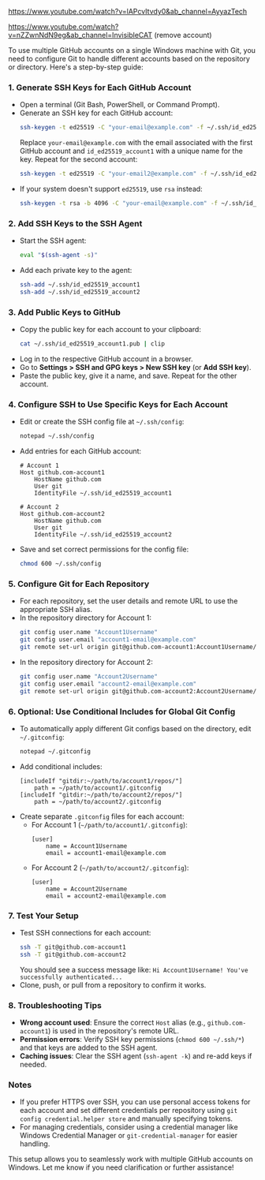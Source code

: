 https://www.youtube.com/watch?v=lAPcvItvdy0&ab_channel=AyyazTech

https://www.youtube.com/watch?v=nZZwnNdN9eg&ab_channel=InvisibleCAT (remove account)

To use multiple GitHub accounts on a single Windows machine with Git, you need to configure Git to handle different accounts based on the repository or directory. Here's a step-by-step guide:

### 1. **Generate SSH Keys for Each GitHub Account**
   - Open a terminal (Git Bash, PowerShell, or Command Prompt).
   - Generate an SSH key for each GitHub account:
     ```bash
     ssh-keygen -t ed25519 -C "your-email@example.com" -f ~/.ssh/id_ed25519_account1
     ```
     Replace `your-email@example.com` with the email associated with the first GitHub account and `id_ed25519_account1` with a unique name for the key. Repeat for the second account:
     ```bash
     ssh-keygen -t ed25519 -C "your-email2@example.com" -f ~/.ssh/id_ed25519_account2
     ```
   - If your system doesn't support `ed25519`, use `rsa` instead:
     ```bash
     ssh-keygen -t rsa -b 4096 -C "your-email@example.com" -f ~/.ssh/id_rsa_account1
     ```

### 2. **Add SSH Keys to the SSH Agent**
   - Start the SSH agent:
     ```bash
     eval "$(ssh-agent -s)"
     ```
   - Add each private key to the agent:
     ```bash
     ssh-add ~/.ssh/id_ed25519_account1
     ssh-add ~/.ssh/id_ed25519_account2
     ```

### 3. **Add Public Keys to GitHub**
   - Copy the public key for each account to your clipboard:
     ```bash
     cat ~/.ssh/id_ed25519_account1.pub | clip
     ```
   - Log in to the respective GitHub account in a browser.
   - Go to **Settings > SSH and GPG keys > New SSH key** (or **Add SSH key**).
   - Paste the public key, give it a name, and save. Repeat for the other account.

### 4. **Configure SSH to Use Specific Keys for Each Account**
   - Edit or create the SSH config file at `~/.ssh/config`:
     ```bash
     notepad ~/.ssh/config
     ```
   - Add entries for each GitHub account:
     ```
     # Account 1
     Host github.com-account1
         HostName github.com
         User git
         IdentityFile ~/.ssh/id_ed25519_account1

     # Account 2
     Host github.com-account2
         HostName github.com
         User git
         IdentityFile ~/.ssh/id_ed25519_account2
     ```
   - Save and set correct permissions for the config file:
     ```bash
     chmod 600 ~/.ssh/config
     ```

### 5. **Configure Git for Each Repository**
   - For each repository, set the user details and remote URL to use the appropriate SSH alias.
   - In the repository directory for Account 1:
     ```bash
     git config user.name "Account1Username"
     git config user.email "account1-email@example.com"
     git remote set-url origin git@github.com-account1:Account1Username/repository.git
     ```
   - In the repository directory for Account 2:
     ```bash
     git config user.name "Account2Username"
     git config user.email "account2-email@example.com"
     git remote set-url origin git@github.com-account2:Account2Username/repository.git
     ```

### 6. **Optional: Use Conditional Includes for Global Git Config**
   - To automatically apply different Git configs based on the directory, edit `~/.gitconfig`:
     ```bash
     notepad ~/.gitconfig
     ```
   - Add conditional includes:
     ```
     [includeIf "gitdir:~/path/to/account1/repos/"]
         path = ~/path/to/account1/.gitconfig
     [includeIf "gitdir:~/path/to/account2/repos/"]
         path = ~/path/to/account2/.gitconfig
     ```
   - Create separate `.gitconfig` files for each account:
     - For Account 1 (`~/path/to/account1/.gitconfig`):
       ```
       [user]
           name = Account1Username
           email = account1-email@example.com
       ```
     - For Account 2 (`~/path/to/account2/.gitconfig`):
       ```
       [user]
           name = Account2Username
           email = account2-email@example.com
       ```

### 7. **Test Your Setup**
   - Test SSH connections for each account:
     ```bash
     ssh -T git@github.com-account1
     ssh -T git@github.com-account2
     ```
     You should see a success message like: `Hi Account1Username! You've successfully authenticated...`
   - Clone, push, or pull from a repository to confirm it works.

### 8. **Troubleshooting Tips**
   - **Wrong account used**: Ensure the correct `Host` alias (e.g., `github.com-account1`) is used in the repository's remote URL.
   - **Permission errors**: Verify SSH key permissions (`chmod 600 ~/.ssh/*`) and that keys are added to the SSH agent.
   - **Caching issues**: Clear the SSH agent (`ssh-agent -k`) and re-add keys if needed.

### Notes
- If you prefer HTTPS over SSH, you can use personal access tokens for each account and set different credentials per repository using `git config credential.helper store` and manually specifying tokens.
- For managing credentials, consider using a credential manager like Windows Credential Manager or `git-credential-manager` for easier handling.

This setup allows you to seamlessly work with multiple GitHub accounts on Windows. Let me know if you need clarification or further assistance!
